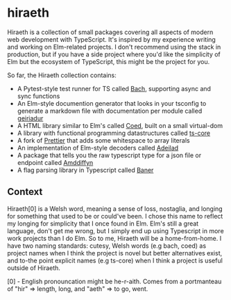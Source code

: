 # hiraeth

Hiraeth is a collection of small packages covering all aspects of modern web development with TypeScript. It's inspired by my experience writing and working on Elm-related projects. I don't recommend using the stack in production, but if you have a side project where you'd like the simplicity of Elm but the ecosystem of TypeScript, this might be the project for you.

So far, the Hiraeth collection contains:

-   A Pytest-style test runner for TS called [Bach](https://github.com/eeue56/bach), supporting async and sync functions
-   An Elm-style documention generator that looks in your tsconfig to generate a markdown file with documentation per module called [geiriadur](https://github.com/eeue56/geiriadur)
-   A HTML library similar to Elm's called [Coed](https://github.com/eeue56/coed), built on a small virtual-dom
-   A library with functional programming datastructures called [ts-core](https://github.com/eeue56/ts-core/)
-   A fork of [Prettier](https://github.com/eeue56/prettier) that adds some whitespace to array literals
-   An implementation of Elm-style decoders called [Adeilad](https://github.com/eeue56/adeilad/)
-   A package that tells you the raw typescript type for a json file or endpoint called [Amddiffyn](https://github.com/eeue56/amddiffyn)
-   A flag parsing library in Typescript called [Baner](https://github.com/eeue56/baner)

## Context

Hiraeth[0] is a Welsh word, meaning a sense of loss, nostaglia, and longing for something that used to be or could've been. I chose this name to reflect my longing for simplicity that I once found in Elm. Elm's still a great language, don't get me wrong, but I simply end up using Typescript in more work projects than I do Elm. So to me, Hiraeth will be a home-from-home. I have two naming standards: cutesy, Welsh words (e.g bach, coed) as project names when I think the project is novel but better alternatives exist, and to-the point explicit names (e.g ts-core) when I think a project is useful outside of Hiraeth.

[0] - English pronouncation might be he-r-aith. Comes from a portmanteau of "hir" => length, long, and "aeth" => to go, went.
